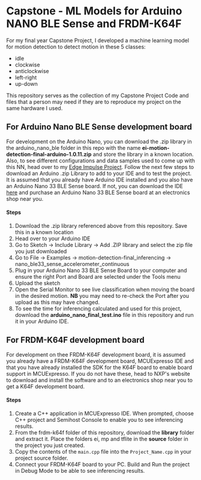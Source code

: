 # Capstone - ML Models for Arduino NANO BLE Sense and FRDM-K64F

For my final year Capstone Project, I developed a machine learning model for motion detection to detect motion in these 5 classes: 
* idle 
* clockwise
* anticlockwise
* left-right
* up-down 

This repository serves as the collection of my Capstone Project Code and files that a person may need if they are to reproduce my project on the same hardware I used. 

## For Arduino Nano BLE Sense development board
For development on the Arduino Nano, you can download the .zip library in the arduino_nano_ble folder in this repo with the name **ei-motion-detection-final-arduino-1.0.11.zip** and store the library in a known location. Also, to see different configurations and data samples used to come up with this NN, head over to my [Edge Impulse Project](https://studio.edgeimpulse.com/public/87639/latest). Follow the next few steps to download an Arduino .zip Library to add to your IDE and to test the project. It is assumed that you already have Arduino IDE installed and you also have an Arduino Nano 33 BLE Sense board. If not, you can download the IDE [here](https://www.arduino.cc/en/software) and purchase an Arduino Nano 33 BLE Sense board at an electronics shop near you.

#### Steps
1. Download the .zip library referenced above from this repository. Save this in a known location 
2. Head over to your Arduino IDE
3. Go to Sketch -> Include Library -> Add .ZIP library and select the zip file you just downloaded 
4. Go to File -> Examples -> motion-detection-final_inferencing -> nano_ble33_sense_accelerometer_continuous
5. Plug in your Arduino Nano 33 BLE Sense Board to your computer and ensure the right Port and Board are selected under the Tools menu
6. Upload the sketch 
7. Open the Serial Monitor to see live classification when moving the board in the desired motion. **NB** you may need to re-check the Port after you upload as this may have changed.
8. To see the time for inferencing calculated and used for this project, download the **arduino_nano_final_test.ino** file in this repository and run it in your Arduino IDE. 

## For FRDM-K64F development board
For development on thee FRDM-K64F development board, it is assumed you already have a FRDM-K64F development board, MCUExpresso IDE and that you have already installed the SDK for the K64F board to enable board support in MCUExpresso. If you do not have these, head to NXP's website to download and install the software and to an electronics shop near you to get a K64F development board. 

#### Steps 
1. Create a C++ application in MCUExpresso IDE. When prompted, choose C++ project and Semihost Console to enable you to see inferencing results. 
2. From the frdm-k64f folder of this repository, download the **library** folder and extract it. Place the folders ei, mp and tflite in the **source** folder in the project you just created.
3. Copy the contents of the <code>main.cpp</code> file into the <code>Project_Name.cpp</code> in your project source folder. 
4. Connect your FRDM-K64F board to your PC. Build and Run the project in Debug Mode to be able to see inferencing results.
